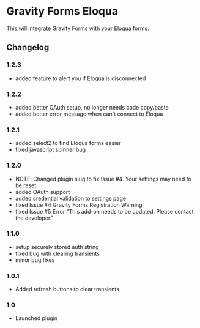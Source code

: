 # Gravity Forms Eloqua

This will integrate Gravity Forms with your Eloqua forms.

## Changelog

### 1.2.3
  * added feature to alert you if Eloqua is disconnected

### 1.2.2
  * added better OAuth setup, no longer needs code copy/paste
  * added better error message when can't connect to Eloqua

### 1.2.1
  * added select2 to find Eloqua forms easier
  * fixed javascript spinner bug

### 1.2.0
  * NOTE: Changed plugin slug to fix Issue #4. Your settings may need to be reset.
  * added OAuth support
  * added credential validation to settings page
  * fixed Issue #4 Gravity Forms Registration Warning
  * fixed Issue #5 Error "This add-on needs to be updated. Please contact the developer."

### 1.1.0
  * setup securely stored auth string
  * fixed bug with clearing transients
  * minor bug fixes

### 1.0.1
  * Added refresh buttons to clear transients

### 1.0
  * Launched plugin
